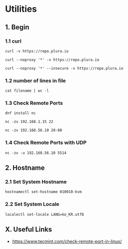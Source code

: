 # Utilities


## 1. Begin

### 1.1 curl

    curl -v https://repo.plura.io
    
    curl --noproxy '*' -v https://repo.plura.io
    
    curl --noproxy '*' --insecure -v https://repo.plura.io
            
### 1.2 number of lines in file

    cat filename | wc -l
    
### 1.3 Check Remote Ports

    dnf install nc
    
    nc -zv 192.168.1.15 22
    
    nc -zv 192.168.56.10 20-80

### 1.4 Check Remote Ports with UDP

    nc -zv -u 192.168.56.10 5514

## 2. Hostname

### 2.1 Set System Hostname

    hostnamectl set-hostname 010010-kvm

### 2.2 Set System Locale

    localectl set-locale LANG=ko_KR.utf8

## X. Useful Links

- https://www.tecmint.com/check-remote-port-in-linux/
